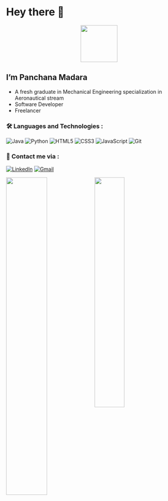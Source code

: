 # Hey there :wave:
<div id="header" align="center">
  <img src="https://media.giphy.com/media/M9gbBd9nbDrOTu1Mqx/giphy.gif" width="100"/>
</div>


<div align="center">
<img src="https://komarev.com/ghpvc/?username=pmin16314&style=flat-square&color=blue" alt=""/>
  </div>
  
  

## I’m Panchana Madara
- A fresh graduate in Mechanical Engineering specialization in Aeronautical stream
- Software Developer
- Freelancer 



### :hammer_and_wrench: Languages and Technologies :
![Java](https://img.shields.io/badge/java-%23ED8B00.svg?style=for-the-badge&logo=java&logoColor=white)
![Python](https://img.shields.io/badge/python-3670A0?style=for-the-badge&logo=python&logoColor=ffdd54)
![HTML5](https://img.shields.io/badge/html5-%23E34F26.svg?style=for-the-badge&logo=html5&logoColor=white)
![CSS3](https://img.shields.io/badge/css3-%231572B6.svg?style=for-the-badge&logo=css3&logoColor=white)
![JavaScript](https://img.shields.io/badge/javascript-%23323330.svg?style=for-the-badge&logo=javascript&logoColor=%23F7DF1E)
![Git](https://img.shields.io/badge/git-%23F05033.svg?style=for-the-badge&logo=git&logoColor=white)

### 💬 Contact me via :
[![LinkedIn](https://img.shields.io/badge/linkedin-%230077B5.svg?style=for-the-badge&logo=linkedin&logoColor=white)](https://www.linkedin.com/in//)
[![Gmail](https://img.shields.io/badge/-gmail-%23D14836?style=for-the-badge&logo=Gmail&logoColor=white)](mailto:panchanam97@gmail.com)




<img align ="left" width="47%" src="https://github-readme-stats.vercel.app/api?username=pmin16314&title_color=8f22ed&show_icons=true&" />
<img align ="left" width="40%" src="https://github-readme-stats.vercel.app/api/top-langs/?username=pmin16314&layout=compact" />


<!---
pmin16314/pmin16314 is a ✨ special ✨ repository because its `README.md` (this file) appears on your GitHub profile.
You can click the Preview link to take a look at your changes.
--->
